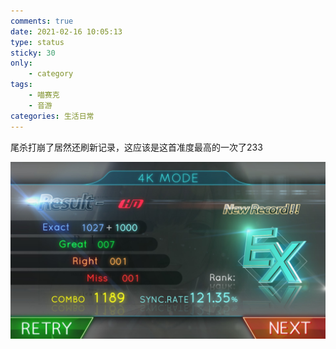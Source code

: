 ```yaml
---
comments: true
date: 2021-02-16 10:05:13
type: status
sticky: 30
only:
	- category
tags:
	- 喵赛克
	- 音游
categories: 生活日常
---
```


尾杀打崩了居然还刷新记录，这应该是这首准度最高的一次了233

![](日常20210216-00/日常20210216-00_1.jpg)